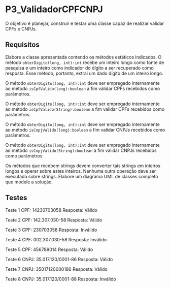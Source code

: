 # P3_ValidadorCPFCNPJ

O objetivo é planejar, construir e testar uma classe capaz de realizar validar CPFs e CNPJs.

## Requisitos

Elabore a classe apresentada contendo os métodos estáticos indicados.
O método ```obterDigito(long, int):int``` recebe um inteiro longo como fonte de pesquisa e um inteiro
como indicador do dígito a ser recuperado como resposta. Esse método, portanto, extrai um dado dígito de
um inteiro longo.

O método ```obterDigito(long, int):int``` deve ser empregado internamente ao método
```isCpfValido(long):boolean``` a fim validar CPFs recebidos como parâmetros.

O método ```obterDigito(long, int):int``` deve ser empregado internamente ao método
```isCpfValido(String):boolean``` a fim validar CPFs recebidos como parâmetros.

O método ```obterDigito(long, int):int``` deve ser empregado internamente ao método
```isCnpjValido(long):boolean``` a fim validar CNPJs recebidos como parâmetros.

O método ```obterDigito(long, int):int``` deve ser empregado internamente ao método
```isCnpjValido(String):boolean``` a fim validar CNPJs recebidos como parâmetros.

Os métodos que recebem strings devem converter tais strings em inteiros longos e operar sobre estes
inteiros. Nenhuma outra operação deve ser executada sobre strings.
Elabore um diagrama UML de classes completo que modele a solução.

## Testes

Teste 1
CPF: 14230703058
Resposta: Válido

Teste 2
CPF: 142.307.030-58
Resposta: Válido

Teste 3
CPF: 230703058
Resposta: Inválido

Teste 4
CPF: 002.307.030-58
Resposta: Inválido

Teste 5
CPF: 456789014
Resposta: Válido

Teste 6
CNPJ: 35.017.120/0001-86
Resposta: Válido

Teste 7
CNPJ: 35017120000186
Resposta: Válido

Teste 8
CNPJ: 35.017.120/0001-88
Resposta: Inválido